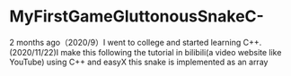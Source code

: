 # MyFirstGameGluttonousSnakeC-
2 months ago（2020/9）I went to college and started learning C++.(2020/11/22)I make this following the tutorial in bilibili(a video website like YouTube)
using C++ and easyX
this snake is implemented as an array
